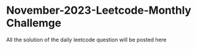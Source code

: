 # November-2023-Leetcode-Monthly Challemge
All the solution of the daily leetcode question will be posted here

